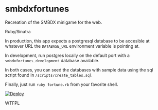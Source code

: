 # smbdxfortunes

Recreation of the SMBDX minigame for the web.

Ruby/Sinatra

In production, this app expects a postgresql database to be accesible at whatever URL the `DATABASE_URL` environment variable is pointing at.

In development, run postgres locally on the default port with a `smbdxfortunes_development` database available.

In both cases, you can seed the databases with sample data using the sql script found in `/scripts/create_tables.sql`

Finally, just run `ruby fortune.rb` from your favorite shell.

[![Deploy](https://www.herokucdn.com/deploy/button.svg)](https://heroku.com/deploy)

WTFPL
